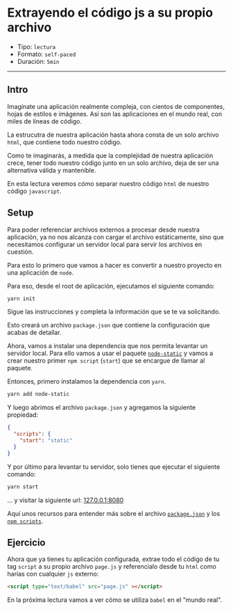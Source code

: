 # Extrayendo el código js a su propio archivo

* Tipo: `lectura`
* Formato: `self-paced`
* Duración: `5min`

***

## Intro

Imagínate una aplicación realmente compleja, con cientos de componentes, hojas
de estilos e imágenes. Así son las aplicaciones en el mundo real, con miles de
líneas de código.

La estrucutra de nuestra aplicación hasta ahora consta de un solo archivo
`html`, que contiene todo nuestro código.

Como te imaginarás, a medida que la complejidad de nuestra aplicación crece,
tener todo nuestro código junto en un solo archivo, deja de ser una alternativa
válida y mantenible.

En esta lectura veremos cómo separar nuestro código `html` de nuestro código
`javascript`.

## Setup

Para poder referenciar archivos externos a procesar desde nuestra aplicación, ya
no nos alcanza con cargar el archivo estáticamente, sino que necesitamos
configurar un servidor local para servir los archivos en cuestión.

Para esto lo primero que vamos a hacer es convertir a nuestro proyecto en una
aplicación de `node`.

Para eso, desde el root de aplicación, ejecutamos el siguiente comando:

```sh
yarn init
```

Sigue las instrucciones y completa la información que se te va solicitando.

Esto creará un archivo `package.json` que contiene la configuración que acabas
de detallar.

Ahora, vamos a instalar una dependencia que nos permita levantar un servidor
local. Para ello vamos a usar el paquete [`node-static`](https://github.com/cloudhead/node-static)
y vamos a crear nuestro primer `npm script` (`start`) que se encargue de llamar
al paquete.

Entonces, primero instalamos la dependencia con `yarn`.

```sh
yarn add node-static
```

Y luego abrimos el archivo `package.json` y agregamos la siguiente propiedad:

```json
{
  "scripts": {
    "start": "static"
  }
}
```

Y por último para levantar tu servidor, solo tienes que ejecutar el siguiente
comando:

```sh
yarn start
```

... y visitar la siguiente url: [127.0.0.1:8080](http://127.0.0.1:8080/)

Aquí unos recursos para entender más sobre el archivo
[`package.json`](https://docs.npmjs.com/files/package.json) y los
[`npm scripts`](https://docs.npmjs.com/misc/scripts).

## Ejercicio

Ahora que ya tienes tu aplicación configurada, extrae todo el código de tu tag
`script` a su propio archivo `page.js` y referencialo desde tu `html` como
harías con cualquier `js` externo:

```html
<script type="text/babel" src="page.js" ></script>
```

En la próxima lectura vamos a ver cómo se utiliza `babel` en el "mundo real".
